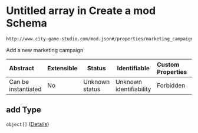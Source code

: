 # Untitled array in Create a mod Schema

```txt
http://www.city-game-studio.com/mod.json#/properties/marketing_campaign/properties/add
```

Add a new marketing campaign


| Abstract            | Extensible | Status         | Identifiable            | Custom Properties | Additional Properties | Access Restrictions | Defined In                                                                 |
| :------------------ | ---------- | -------------- | ----------------------- | :---------------- | --------------------- | ------------------- | -------------------------------------------------------------------------- |
| Can be instantiated | No         | Unknown status | Unknown identifiability | Forbidden         | Allowed               | none                | [generic.schema.json\*](../out/generic.schema.json "open original schema") |

## add Type

`object[]` ([Details](generic-properties-marketing_campaign-properties-add-items.md))
